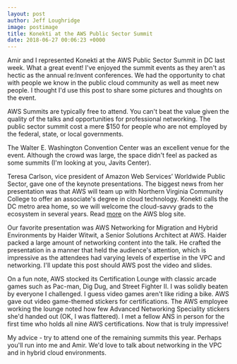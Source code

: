 ```yaml
---
layout: post
author: Jeff Loughridge
image: postimage
title: Konekti at the AWS Public Sector Summit
date: 2018-06-27 00:06:23 +0000
---
```

Amir and I represented Konekti at the AWS Public Sector Summit in DC last week. What a great event! I've enjoyed the summit events as they aren't as hectic as the annual re:Invent conferences. We had the opportunity to chat with people we know in the public cloud community as well as meet new people. I thought I'd use this post to share some pictures and thoughts on the event.

AWS Summits are typically free to attend. You can't beat the value given the quality of the talks and opportunities for professional networking. The public sector summit cost a mere $150 for people who are not employed by the federal, state, or local governments.

The Walter E. Washington Convention Center was an excellent venue for the event. Although the crowd was large, the space didn't feel as packed as some summits (I'm looking at you, Javits Center).

Teresa Carlson, vice president of Amazon Web Services’ Worldwide Public Sector, gave one of the keynote presentations. The biggest news from her presentation was that AWS will team up with Northern Virginia Community College to offer an associate's degree in cloud technology. Konekti calls the DC metro area home, so we will welcome the cloud-savvy grads to the ecosystem in several years. Read [more]() on the AWS blog site.

Our favorite presentation was AWS Networking for Migration and Hybrid Environments by Haider Witwit, a Senior Solutions Architect at AWS. Haider packed a large amount of networking content into the talk. He crafted the presentation in a manner that held the audience's attention, which is impressive as the attendees had varying levels of expertise in the VPC and networking. I'll update this post should AWS post the video and slides.

On a fun note, AWS stocked its Certification Lounge with classic arcade games such as Pac-man, Dig Dug, and Street Fighter II. I was solidly beaten by everyone I challenged. I guess video games aren't like riding a bike. AWS gave out video game-themed stickers for certifications. The AWS employee working the lounge noted how few Advanced Networking Speciality stickers she'd handed out (OK, I was flattered). I met a fellow ANS in person for the first time who holds all nine AWS certifications. Now that is truly impressive!

My advice - try to attend one of the remaining summits this year. Perhaps you'll run into me and Amir. We'd love to talk about networking in the VPC and in hybrid cloud environments. 